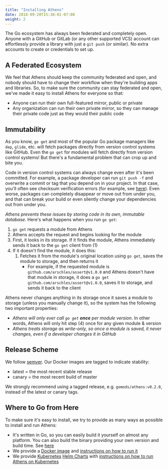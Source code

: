 ```yaml
---
title: "Installing Athens"
date: 2018-09-20T15:38:01-07:00
weight: 2
---
```


The Go ecosystem has always been federated and completely open. Anyone with a GitHub or GitLab (or any other supported VCS) account can effortlessly provide a library with just a `git push` (or similar). No extra accounts to create or credentials to set up.

## A Federated Ecosystem

We feel that Athens should keep the community federated and open, and nobody should have to change their workflow when they're building apps and libraries. So, to make sure the community can stay federated and open, we've made it easy to install Athens for everyone so that:

- Anyone can run their own full-featured mirror, public or private
- Any organization can run their own private mirror, so they can manage their private code just as they would their public code

## Immutability

As you know, `go get` and most of the popular Go package managers like `dep`, `glide`, etc. will fetch packages directly from version control systems like GitHub. Even the `go get` for modules will fetch directly from version control systems! But there's a fundamental problem that can crop up and bite you.

Code in version control systems can always change even after it's been committed. For example, a package developer can run `git push -f` and overwrite a commit or tag that you depend on in your project. In that case, you'll often see checksum verification errors (for example, see [here](https://github.com/go-ole/go-ole/issues/185)). Even worse, packages can completely disappear or move out from under you, and that can break your build or even silently change your dependencies out from under you.

_Athens prevents these issues by storing code in its own, immutable database_. Here's what happens when you run `go get`:


1. `go get` requests a module from Athens
2. Athens accepts the request and begins looking for the module
3. First, it looks in its storage. If it finds the module, Athens immediately sends it back to the `go get` client from (1)
4. If it doesn't find the module, it does this:
   1. Fetches it from the module's original location using `go get`, saves the module to storage, and then returns it
      - For example, if the requested module is `github.com/arschles/assert@v1.0.0` and Athens doesn't have that module in storage, it does a `go get github.com/arschles/assert@v1.0.0`, saves it to storage, and sends it back to the client

Athens never changes anything in its storage once it saves a module to storage (unless you manually change it), so the system has the following two important properties:

- _Athens will only ever call `go get` **once** per module version_. In other words, Athens will only hit step (4) once for any given module & version
- _Athens treats storage as write-only, so once a module is saved, it never changes, even if a developer changes it in GitHub_

## Release Scheme

We follow [semver](https://semver.org). Our Docker images are tagged to indicate stability:

* latest = the most recent stable release
* canary = the most recent build of master

We strongly recommend using a tagged release, e.g. `gomods/athens:v0.2.0`, instead of the latest or canary tags.

## Where to Go from Here

To make sure it's easy to install, we try to provide as many ways as possible to install and run Athens:

- It's written in Go, so you can easily build it yourself on almost any platform. You can also build the binary providing your own version and build time. See [here](./build-from-source)
- We provide a [Docker image](https://hub.docker.com/r/gomods/athens/) and [instructions on how to run it](./shared-team-instance)
- We provide [Kubernetes](https://kubernetes.io) [Helm Charts](https://helm.sh) with [instructions on how to run Athens on Kubernetes](./install-on-kubernetes)
